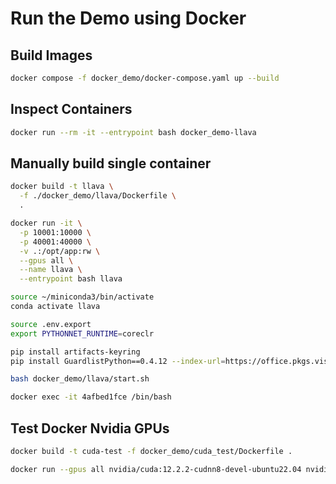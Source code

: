 # Run the Demo using Docker

## Build Images

```bash
docker compose -f docker_demo/docker-compose.yaml up --build
```

## Inspect Containers

```bash
docker run --rm -it --entrypoint bash docker_demo-llava
```

## Manually build single container

```bash
docker build -t llava \
  -f ./docker_demo/llava/Dockerfile \
  .

docker run -it \
  -p 10001:10000 \
  -p 40001:40000 \
  -v .:/opt/app:rw \
  --gpus all \
  --name llava \
  --entrypoint bash llava
```

```bash
source ~/miniconda3/bin/activate
conda activate llava

source .env.export
export PYTHONNET_RUNTIME=coreclr

pip install artifacts-keyring
pip install GuardlistPython==0.4.12 --index-url=https://office.pkgs.visualstudio.com/_packaging/Office/pypi/simple/

bash docker_demo/llava/start.sh
```

```bash
docker exec -it 4afbed1fce /bin/bash
```

## Test Docker Nvidia GPUs

```bash
docker build -t cuda-test -f docker_demo/cuda_test/Dockerfile .
```

```bash
docker run --gpus all nvidia/cuda:12.2.2-cudnn8-devel-ubuntu22.04 nvidia-smi
```